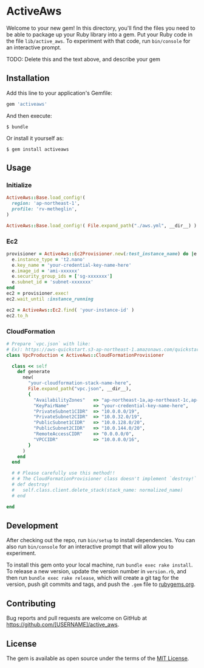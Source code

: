 # ActiveAws

Welcome to your new gem! In this directory, you'll find the files you need to be able to package up your Ruby library into a gem. Put your Ruby code in the file `lib/active_aws`. To experiment with that code, run `bin/console` for an interactive prompt.

TODO: Delete this and the text above, and describe your gem

## Installation

Add this line to your application's Gemfile:

```ruby
gem 'activeaws'
```

And then execute:

    $ bundle

Or install it yourself as:

    $ gem install activeaws

## Usage

### Initialize

```rb
ActiveAws::Base.load_config!(
  region: 'ap-northeast-1',
  profile: 'rv-metheglin',
)
```

```rb
ActiveAws::Base.load_config!( File.expand_path("./aws.yml", __dir__) )
```

### Ec2

```rb
provisioner = ActiveAws::Ec2Provisioner.new(:test_instance_name) do |e|
  e.instance_type = 't2.nano'
  e.key_name = 'your-credential-key-name-here'
  e.image_id = 'ami-xxxxxx'
  e.security_group_ids = ['sg-xxxxxxx']
  e.subnet_id = 'subnet-xxxxxxx'
end
ec2 = provisioner.exec!
ec2.wait_until :instance_running
```

```rb
ec2 = ActiveAws::Ec2.find( 'your-instance-id' )
ec2.to_h
```

### CloudFormation

```rb
# Prepare `vpc.json` with like:
# Ex): https://aws-quickstart.s3-ap-northeast-1.amazonaws.com/quickstart-linux-bastion/submodules/quickstart-aws-vpc/templates/aws-vpc.template
class VpcProduction < ActiveAws::CloudFormationProvisioner

  class << self
    def generate
      new(
        "your-cloudformation-stack-name-here",
        File.expand_path("vpc.json", __dir__),
        {
          "AvailabilityZones"   => "ap-northeast-1a,ap-northeast-1c,ap-northeast-1d",
          "KeyPairName"         => "your-credential-key-name-here",
          "PrivateSubnet1CIDR"  => "10.0.0.0/19",
          "PrivateSubnet2CIDR"  => "10.0.32.0/19",
          "PublicSubnet1CIDR"   => "10.0.128.0/20",
          "PublicSubnet2CIDR"   => "10.0.144.0/20",
          "RemoteAccessCIDR"    => "0.0.0.0/0",
          "VPCCIDR"             => "10.0.0.0/16",
        }
      )
    end
  end

  # # Please carefully use this method!! 
  # # The CloudFormationProvisioner class doesn't implement `destroy!` on purpose.
  # def destroy!
  #   self.class.client.delete_stack(stack_name: normalized_name)
  # end

end
```


## Development

After checking out the repo, run `bin/setup` to install dependencies. You can also run `bin/console` for an interactive prompt that will allow you to experiment.

To install this gem onto your local machine, run `bundle exec rake install`. To release a new version, update the version number in `version.rb`, and then run `bundle exec rake release`, which will create a git tag for the version, push git commits and tags, and push the `.gem` file to [rubygems.org](https://rubygems.org).

## Contributing

Bug reports and pull requests are welcome on GitHub at https://github.com/[USERNAME]/active_aws.

## License

The gem is available as open source under the terms of the [MIT License](http://opensource.org/licenses/MIT).
